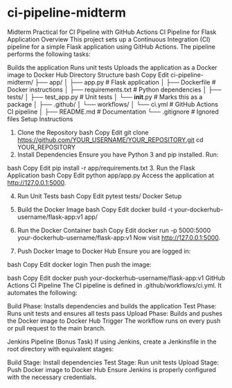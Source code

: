 # ci-pipeline-midterm
Midterm Practical for CI Pipeline with GitHub Actions
CI Pipeline for Flask Application
Overview
This project sets up a Continuous Integration (CI) pipeline for a simple Flask application using GitHub Actions. The pipeline performs the following tasks:

Builds the application
Runs unit tests
Uploads the application as a Docker image to Docker Hub
Directory Structure
bash
Copy
Edit
ci-pipeline-midterm/
├── app/
│   ├── app.py                 # Flask application
│   ├── Dockerfile             # Docker instructions
│   ├── requirements.txt       # Python dependencies
│
├── tests/
│   ├── test_app.py            # Unit tests
│   └── __init__.py            # Marks this as a package
│
├── .github/
│   └── workflows/
│       └── ci.yml             # GitHub Actions CI pipeline
│
├── README.md                  # Documentation
└── .gitignore                 # Ignored files
Setup Instructions
1. Clone the Repository
bash
Copy
Edit
git clone https://github.com/YOUR_USERNAME/YOUR_REPOSITORY.git
cd YOUR_REPOSITORY
2. Install Dependencies
Ensure you have Python 3 and pip installed. Run:

bash
Copy
Edit
pip install -r app/requirements.txt
3. Run the Flask Application
bash
Copy
Edit
python app/app.py
Access the application at http://127.0.0.1:5000.

4. Run Unit Tests
bash
Copy
Edit
pytest tests/
Docker Setup
1. Build the Docker Image
bash
Copy
Edit
docker build -t your-dockerhub-username/flask-app:v1 app/
2. Run the Docker Container
bash
Copy
Edit
docker run -p 5000:5000 your-dockerhub-username/flask-app:v1
Now visit http://127.0.0.1:5000.

3. Push Docker Image to Docker Hub
Ensure you are logged in:

bash
Copy
Edit
docker login
Then push the image:

bash
Copy
Edit
docker push your-dockerhub-username/flask-app:v1
GitHub Actions CI Pipeline
The CI pipeline is defined in .github/workflows/ci.yml. It automates the following:

Build Phase: Installs dependencies and builds the application
Test Phase: Runs unit tests and ensures all tests pass
Upload Phase: Builds and pushes the Docker image to Docker Hub
Trigger
The workflow runs on every push or pull request to the main branch.

Jenkins Pipeline (Bonus Task)
If using Jenkins, create a Jenkinsfile in the root directory with equivalent stages:

Build Stage: Install dependencies
Test Stage: Run unit tests
Upload Stage: Push Docker image to Docker Hub
Ensure Jenkins is properly configured with the necessary credentials.
